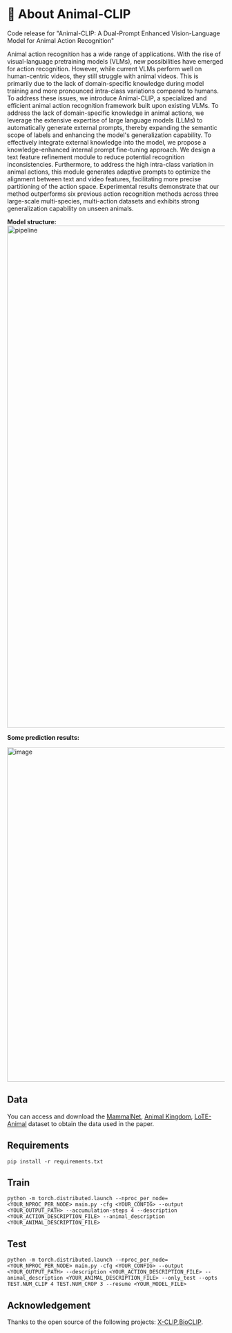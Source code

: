 # 👀 About Animal-CLIP
Code release for "Animal-CLIP: A Dual-Prompt Enhanced Vision-Language Model for Animal Action Recognition"

Animal action recognition has a wide range of applications. With the rise of visual-language pretraining models (VLMs), new possibilities have emerged for action recognition. However, while current VLMs perform well on human-centric videos, they still struggle with animal videos. This is primarily due to the lack of domain-specific knowledge during model training and more pronounced intra-class variations compared to humans. To address these issues, we introduce Animal-CLIP, a specialized and efficient animal action recognition framework built upon existing VLMs. To address the lack of domain-specific knowledge in animal actions, we leverage the extensive expertise of large language models (LLMs) to automatically generate external prompts, thereby expanding the semantic scope of labels and enhancing the model's generalization capability. To effectively integrate external knowledge into the model, we propose a knowledge-enhanced internal prompt fine-tuning approach. We design a text feature refinement module to reduce potential recognition inconsistencies. Furthermore, to address the high intra-class variation in animal actions, this module generates adaptive prompts to optimize the alignment between text and video features, facilitating more precise partitioning of the action space. Experimental results demonstrate that our method outperforms six previous action recognition methods across three large-scale multi-species, multi-action datasets and exhibits strong generalization capability on unseen animals.

**Model structure:**
<img width="1161" alt="pipeline" src="https://github.com/user-attachments/assets/19712220-69d3-43b2-81bb-02721d0108ac" />

**Some prediction results:**

<img width="773" alt="image" src="https://github.com/user-attachments/assets/af443d3f-9110-4da1-b102-d12f9cc5eb65" />

## Data
You can access and download the [MammalNet](https://github.com/Vision-CAIR/MammalNet), [Animal Kingdom](https://github.com/sutdcv/Animal-Kingdom), [LoTE-Animal](https://github.com/LoTE-Animal/LoTE-Animal.github.io)  dataset to obtain the data used in the paper.
## Requirements
`pip install -r requirements.txt`
## Train
```
python -m torch.distributed.launch --nproc_per_node=<YOUR_NPROC_PER_NODE> main.py -cfg <YOUR_CONFIG> --output <YOUR_OUTPUT_PATH> --accumulation-steps 4 --description <YOUR_ACTION_DESCRIPTION_FILE> --animal_description <YOUR_ANIMAL_DESCRIPTION_FILE>
```
## Test
```
python -m torch.distributed.launch --nproc_per_node=<YOUR_NPROC_PER_NODE> main.py -cfg <YOUR_CONFIG> --output <YOUR_OUTPUT_PATH> --description <YOUR_ACTION_DESCRIPTION_FILE> --animal_description <YOUR_ANIMAL_DESCRIPTION_FILE> --only_test --opts TEST.NUM_CLIP 4 TEST.NUM_CROP 3 --resume <YOUR_MODEL_FILE>
```
## Acknowledgement
Thanks to the open source of the following projects:
[X-CLIP](https://github.com/microsoft/VideoX/tree/master/X-CLIP),[BioCLIP](https://github.com/Imageomics/bioclip).
